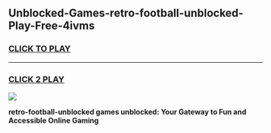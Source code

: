 
## Unblocked-Games-retro-football-unblocked-Play-Free-4ivms
<h3>
<a href="https://premium76.site?title=retro-football-unblocked&ref=18A1">CLICK TO PLAY</a></h3>
<hr>

<h3>
<a href="https://premium76.site?title=retro-football-unblocked&ref=18A1">CLICK 2 PLAY</a>
  
</h3>

<a href="https://premium76.site?title=retro-football-unblocked&ref=18A1"><img src="https://clearcache.store/games.png"></a>


**retro-football-unblocked games unblocked: Your Gateway to Fun and Accessible Online Gaming**
